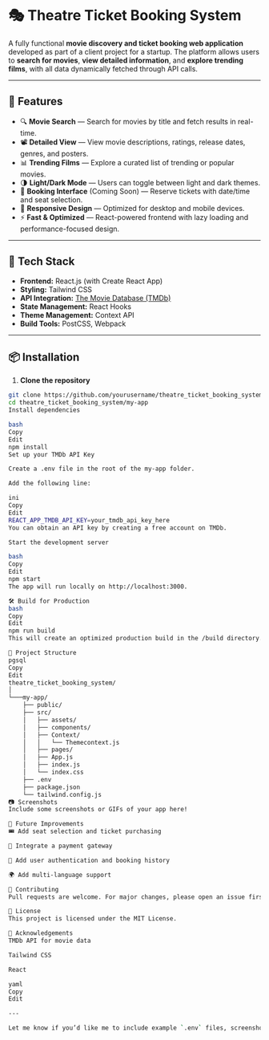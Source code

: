 # 🎭 Theatre Ticket Booking System

A fully functional **movie discovery and ticket booking web application** developed as part of a client project for a startup. The platform allows users to **search for movies**, **view detailed information**, and **explore trending films**, with all data dynamically fetched through API calls.

---

## 🚀 Features

- 🔍 **Movie Search** — Search for movies by title and fetch results in real-time.
- 📽️ **Detailed View** — View movie descriptions, ratings, release dates, genres, and posters.
- 📊 **Trending Films** — Explore a curated list of trending or popular movies.
- 🌗 **Light/Dark Mode** — Users can toggle between light and dark themes.
- 📅 **Booking Interface** (Coming Soon) — Reserve tickets with date/time and seat selection.
- 📱 **Responsive Design** — Optimized for desktop and mobile devices.
- ⚡ **Fast & Optimized** — React-powered frontend with lazy loading and performance-focused design.

---

## 🧰 Tech Stack

- **Frontend:** React.js (with Create React App)
- **Styling:** Tailwind CSS
- **API Integration:** [The Movie Database (TMDb)](https://www.themoviedb.org/documentation/api)
- **State Management:** React Hooks
- **Theme Management:** Context API
- **Build Tools:** PostCSS, Webpack

---

## 📦 Installation

1. **Clone the repository**

```bash
git clone https://github.com/yourusername/theatre_ticket_booking_system.git
cd theatre_ticket_booking_system/my-app
Install dependencies

bash
Copy
Edit
npm install
Set up your TMDb API Key

Create a .env file in the root of the my-app folder.

Add the following line:

ini
Copy
Edit
REACT_APP_TMDB_API_KEY=your_tmdb_api_key_here
You can obtain an API key by creating a free account on TMDb.

Start the development server

bash
Copy
Edit
npm start
The app will run locally on http://localhost:3000.

🛠 Build for Production
bash
Copy
Edit
npm run build
This will create an optimized production build in the /build directory.

📁 Project Structure
pgsql
Copy
Edit
theatre_ticket_booking_system/
│
└───my-app/
    ├── public/
    ├── src/
    │   ├── assets/
    │   ├── components/
    │   ├── Context/
    │   │   └── Themecontext.js
    │   ├── pages/
    │   ├── App.js
    │   ├── index.js
    │   └── index.css
    ├── .env
    ├── package.json
    └── tailwind.config.js
📷 Screenshots
Include some screenshots or GIFs of your app here!

🧩 Future Improvements
🎟️ Add seat selection and ticket purchasing

🧾 Integrate a payment gateway

🔐 Add user authentication and booking history

🌍 Add multi-language support

🤝 Contributing
Pull requests are welcome. For major changes, please open an issue first to discuss what you would like to change.

📄 License
This project is licensed under the MIT License.

🙌 Acknowledgements
TMDb API for movie data

Tailwind CSS

React

yaml
Copy
Edit

---

Let me know if you’d like me to include example `.env` files, screenshots, or a badge section at the top.







